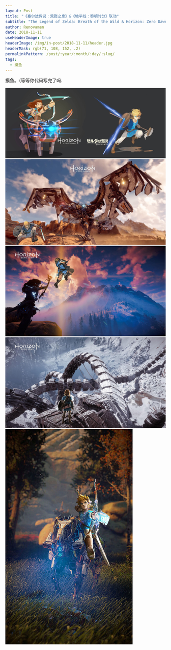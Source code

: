 ```yaml
---
layout: Post
title: "《塞尔达传说：荒野之息》&《地平线：黎明时分》联动"
subtitle: "The Legend of Zelda: Breath of the Wild & Horizon: Zero Dawn"
author: Renovamen
date: 2018-11-11
useHeaderImage: true
headerImage: /img/in-post/2018-11-11/header.jpg
headerMask: rgb(71, 108, 152, .2)
permalinkPattern: /post/:year/:month/:day/:slug/
tags:
  - 摸鱼
---
```


摸鱼。（等等你代码写完了吗.

<!-- more -->

![img-1](/img/in-post/2018-11-11/1.jpg)
![img-2](/img/in-post/2018-11-11/2.jpg)
![img-3](/img/in-post/2018-11-11/3.jpg)
![img-4](/img/in-post/2018-11-11/4.jpg)
<img src="/img/in-post/2018-11-11/5.jpg" width="400px" />

